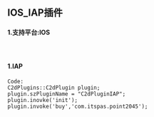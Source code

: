 IOS_IAP插件
---------------
#### 1.支持平台:IOS

　
#### 1.IAP
    Code:
    C2dPlugins::C2dPlugin plugin;
    plugin.szPluginName = "C2dPluginIAP";
    plugin.inovke('init');
    plugin.invoke('buy','com.itspas.point2045');
    